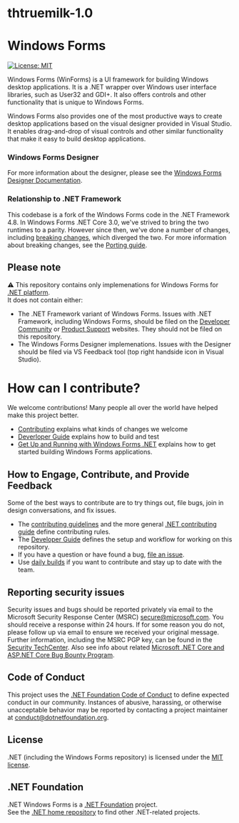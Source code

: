 # thtruemilk-1.0
# Windows Forms

[![License: MIT](https://img.shields.io/badge/License-MIT-green.svg)](https://github.com/dotnet/winforms/blob/master/LICENSE.TXT)

Windows Forms (WinForms) is a UI framework for building Windows desktop applications. It is a .NET wrapper over Windows user interface libraries, such as User32 and GDI+. It also offers controls and other functionality that is unique to Windows Forms.

Windows Forms also provides one of the most productive ways to create desktop applications based on the visual designer provided in Visual Studio. It enables drag-and-drop of visual controls and other similar functionality that make it easy to build desktop applications.

### Windows Forms Designer
For more information about the designer, please see the [Windows Forms Designer Documentation](docs/winforms-designer.md).<br />

### Relationship to .NET Framework

This codebase is a fork of the Windows Forms code in the .NET Framework 4.8. 
In Windows Forms .NET Core 3.0, we've strived to bring the two runtimes to a parity. However since then, we've done a number of changes, including [breaking changes](https://docs.microsoft.com/dotnet/core/compatibility/winforms), which diverged the two.
For more information about breaking changes, see the [Porting guide][porting-guidelines].


## Please note

:warning: This repository contains only implemenations for Windows Forms for [.NET platform](https://github.com/dotnet/core).<br />
It does not contain either:
* The .NET Framework variant of Windows Forms. Issues with .NET Framework, including Windows Forms, should be filed on the [Developer Community](https://developercommunity.visualstudio.com/spaces/61/index.html) or [Product Support](https://support.microsoft.com/en-us/contactus?ws=support) websites. They should not be filed on this repository.
* The Windows Forms Designer implemenations. Issues with the Designer should be filed via VS Feedback tool (top right handside icon in Visual Studio).


# How can I contribute?

We welcome contributions! Many people all over the world have helped make this project better.

* [Contributing][contributing] explains what kinds of changes we welcome
* [Deverloper Guide][developer-guide] explains how to build and test
* [Get Up and Running with Windows Forms .NET][getting-started] explains how to get started building Windows Forms applications.


## How to Engage, Contribute, and Provide Feedback

Some of the best ways to contribute are to try things out, file bugs, join in design conversations, and fix issues.

* The [contributing guidelines][contributing] and the more general [.NET contributing guide][net-contributing] define contributing rules.
* The [Developer Guide][developer-guide] defines the setup and workflow for working on this repository.
* If you have a question or have found a bug, [file an issue](https://github.com/dotnet/winforms/issues/new?template=bug_report.md).
* Use [daily builds][developer-guide] if you want to contribute and stay up to date with the team.

## Reporting security issues

Security issues and bugs should be reported privately via email to the Microsoft Security Response Center (MSRC) <secure@microsoft.com>. You should receive a response within 24 hours. If for some reason you do not, please follow up via email to ensure we received your original message. Further information, including the MSRC PGP key, can be found in the [Security TechCenter](https://www.microsoft.com/msrc/faqs-report-an-issue). Also see info about related [Microsoft .NET Core and ASP.NET Core Bug Bounty Program](https://www.microsoft.com/msrc/bounty-dot-net-core).

## Code of Conduct

This project uses the [.NET Foundation Code of Conduct](https://dotnetfoundation.org/code-of-conduct) to define expected conduct in our community. Instances of abusive, harassing, or otherwise unacceptable behavior may be reported by contacting a project maintainer at conduct@dotnetfoundation.org.

## License

.NET (including the Windows Forms repository) is licensed under the [MIT license](LICENSE.TXT).

## .NET Foundation

.NET Windows Forms is a [.NET Foundation](https://www.dotnetfoundation.org/projects) project.<br />
See the [.NET home repository](https://github.com/Microsoft/dotnet) to find other .NET-related projects.

[contributing]: CONTRIBUTING.md
[developer-guide]: docs/developer-guide.md
[getting-started]: docs/getting-started.md
[net-contributing]: https://github.com/dotnet/runtime/blob/master/CONTRIBUTING.md
[porting-guidelines]: docs/porting-guidelines.md

